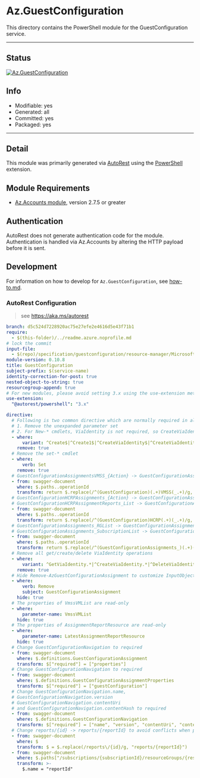 <!-- region Generated -->
# Az.GuestConfiguration
This directory contains the PowerShell module for the GuestConfiguration service.

---
## Status
[![Az.GuestConfiguration](https://img.shields.io/powershellgallery/v/Az.GuestConfiguration.svg?style=flat-square&label=Az.GuestConfiguration "Az.GuestConfiguration")](https://www.powershellgallery.com/packages/Az.GuestConfiguration/)

## Info
- Modifiable: yes
- Generated: all
- Committed: yes
- Packaged: yes

---
## Detail
This module was primarily generated via [AutoRest](https://github.com/Azure/autorest) using the [PowerShell](https://github.com/Azure/autorest.powershell) extension.

## Module Requirements
- [Az.Accounts module](https://www.powershellgallery.com/packages/Az.Accounts/), version 2.7.5 or greater

## Authentication
AutoRest does not generate authentication code for the module. Authentication is handled via Az.Accounts by altering the HTTP payload before it is sent.

## Development
For information on how to develop for `Az.GuestConfiguration`, see [how-to.md](how-to.md).
<!-- endregion -->

### AutoRest Configuration
> see https://aka.ms/autorest
``` yaml
branch: d5c524d7228920ac75e27efe2e4616d5e43f71b1
require:
  - $(this-folder)/../readme.azure.noprofile.md
# lock the commit
input-file:
  - $(repo)/specification/guestconfiguration/resource-manager/Microsoft.GuestConfiguration/stable/2022-01-25/guestconfiguration.json
module-version: 0.10.8
title: GuestConfiguration
subject-prefix: $(service-name)
identity-correction-for-post: true 
nested-object-to-string: true
resourcegroup-append: true
# For new modules, please avoid setting 3.x using the use-extension method and instead, use 4.x as the default option
use-extension:
  "@autorest/powershell": "3.x"

directive:
  # Following is two common directive which are normally required in all the RPs
  # 1. Remove the unexpanded parameter set
  # 2. For New-* cmdlets, ViaIdentity is not required, so CreateViaIdentityExpanded is removed as well
  - where:
      variant: ^Create$|^Create1$|^CreateViaIdentity$|^CreateViaIdentityExpanded$|^Update$|^UpdateViaIdentity$
    remove: true
  # Remove the set-* cmdlet
  - where:
      verb: Set
    remove: true
  # GuestConfigurationAssignmentsVMSS_{Action} -> GuestConfigurationAssignments_{Action}ByVMSS
  - from: swagger-document
    where: $.paths..operationId
    transform: return $.replace(/^(GuestConfiguration)(.+)VMSS(_.+)/g, "$1$2$3ByVMSS")
  # GuestConfigurationHCRPAssignments_{Action} -> GuestConfigurationAssignments_{Action}ByHCRP
  # GuestConfigurationHCRPAssignmentReports_List -> GuestConfigurationAssignmentReports_ListByHCRP
  - from: swagger-document
    where: $.paths..operationId
    transform: return $.replace(/^(GuestConfiguration)HCRP(.+)(_.+)/g, "$1$2$3ByHCRP")
  # GuestConfigurationAssignments_RGList -> GuestConfigurationAssignments_ListByRg
  # GuestConfigurationAssignments_SubscriptionList -> GuestConfigurationAssignments_ListBySubscription
  - from: swagger-document
    where: $.paths..operationId
    transform: return $.replace(/^(GuestConfigurationAssignments_)(.+)(List)$/, "$1$3By$2")
  # Remove all get/create/delete ViaIdentity operations
  - where:
      variant: ^GetViaIdentity.*|^CreateViaIdentity.*|^DeleteViaIdentity.*
    remove: true
  # Hide Remove-AzGuestConfigurationAssignment to customize InputObject case
  - where:
      verb: Remove
      subject: GuestConfigurationAssignment
    hide: true
  # The properties of VmssVMList are read-only
  - where:
      parameter-name: VmssVMList
    hide: true
  # The properties of AssignmentReportResource are read-only
  - where:
      parameter-name: LatestAssignmentReportResource
    hide: true
  # Change GuestConfigurationNavigation to required
  - from: swagger-document 
    where: $.definitions.GuestConfigurationAssignment
    transform: $["required"] = ["properties"]
  # Change GuestConfigurationNavigation to required
  - from: swagger-document 
    where: $.definitions.GuestConfigurationAssignmentProperties
    transform: $["required"] = ["guestConfiguration"]
  # Change GuestConfigurationNavigation.name, 
  # GuestConfigurationNavigation.version 
  # GuestConfigurationNavigation.contentUri 
  # and GuestConfigurationNavigation.contentHash to required
  - from: swagger-document 
    where: $.definitions.GuestConfigurationNavigation
    transform: $["required"] = ["name", "version", "contentUri", "contentHash"]
  # Change reports/{id} -> reports/{reportId} to avoid conflicts when piping an assignment 
  - from: swagger-document
    where: $
    transform: $ = $.replace(/reports\/{id}/g, "reports/{reportId}")
  - from: swagger-document
    where: $.paths["/subscriptions/{subscriptionId}/resourceGroups/{resourceGroupName}/providers/Microsoft.Compute/virtualMachineScaleSets/{vmssName}/providers/Microsoft.GuestConfiguration/guestConfigurationAssignments/{name}/reports/{reportId}"].get.parameters[4]
    transform: >-
      $.name = "reportId"
```

